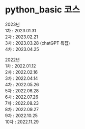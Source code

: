 # python_basic  코스  

2023년  
1차 : 2023.01.31  
2차 : 2023.02.21  
3차 : 2023.03.28 (chatGPT 특집)  
4차 : 2023.04.25  

2022년  
1차 : 2022.01.12  
2차 : 2022.02.16  
3차 : 2022.04.14  
4차 : 2022.05.26  
5차 : 2022.06.28  
6차 : 2022.07.26  
7차 : 2022.08.23  
8차 : 2022.09.27  
9차 : 2022.10.25  
10차 : 2022.11.29
  


